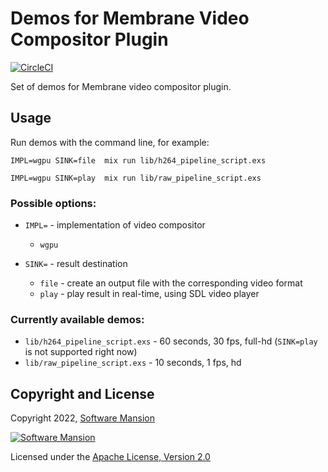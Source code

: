 # Demos for Membrane Video Compositor Plugin

<!-- [![Hex.pm](https://img.shields.io/hexpm/v/membrane_video_compositor_plugin.svg)](https://hex.pm/packages/membrane_video_compositor_plugin)
[![API Docs](https://img.shields.io/badge/api-docs-yellow.svg?style=flat)](https://hexdocs.pm/membrane_video_compositor_plugin) -->
[![CircleCI](https://dl.circleci.com/status-badge/img/gh/membraneframework-labs/membrane_video_compositor_plugin/tree/master.svg?style=svg)](https://dl.circleci.com/status-badge/redirect/gh/membraneframework-labs/membrane_video_compositor_plugin/tree/master)

Set of demos for Membrane video compositor plugin. 


## Usage

Run demos with the command line, for example:

`IMPL=wgpu SINK=file  mix run lib/h264_pipeline_script.exs`

`IMPL=wgpu SINK=play  mix run lib/raw_pipeline_script.exs`

### Possible options:
- `IMPL=` - implementation of video compositor 
  - `wgpu`
  
- `SINK=` - result destination
  - `file` - create an output file with the corresponding video format
  - `play` - play result in real-time, using SDL video player

### Currently available demos:
 - `lib/h264_pipeline_script.exs` - 60 seconds, 30 fps, full-hd (`SINK=play` is not supported right now)
 - `lib/raw_pipeline_script.exs` - 10 seconds, 1 fps, hd

## Copyright and License

Copyright 2022, [Software Mansion](https://swmansion.com/?utm_source=git&utm_medium=readme&utm_campaign=membrane_video_compositor_plugin)

[![Software Mansion](https://logo.swmansion.com/logo?color=white&variant=desktop&width=200&tag=membrane-github)](https://swmansion.com/?utm_source=git&utm_medium=readme&utm_campaign=membrane_video_compositor_plugin)

Licensed under the [Apache License, Version 2.0](../LICENSE)

